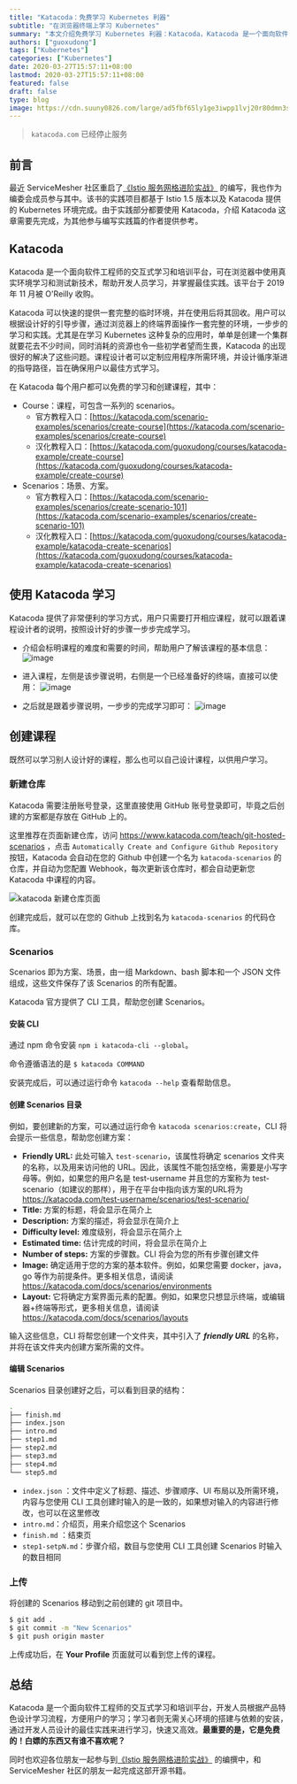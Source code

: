 ```yaml
---
title: "Katacoda：免费学习 Kubernetes 利器"
subtitle: "在浏览器终端上学习 Kubernetes"
summary: "本文介绍免费学习 Kubernetes 利器：Katacoda，Katacoda 是一个面向软件工程师的交互式学习和培训平台，可在浏览器中使用真实环境学习和测试新技术，帮助开发人员学习，并掌握最佳实践。"
authors: ["guoxudong"]
tags: ["Kubernetes"]
categories: ["Kubernetes"]
date: 2020-03-27T15:57:11+08:00
lastmod: 2020-03-27T15:57:11+08:00
featured: false
draft: false
type: blog
image: https://cdn.suuny0826.com/large/ad5fbf65ly1ge3iwpp1lvj20r80dmn3s.jpg
---
```


> `katacoda.com` 已经停止服务

## 前言

最近 ServiceMesher 社区重启了[《Istio 服务网格进阶实战》](https://github.com/servicemesher/istio-handbook) 的编写，我也作为编委会成员参与其中。该书的实践项目都基于 Istio 1.5 版本以及 Katacoda 提供的 Kubernetes 环境完成。由于实践部分都要使用 Katacoda，介绍 Katacoda 这章需要先完成，为其他参与编写实践篇的作者提供参考。

## Katacoda

Katacoda 是一个面向软件工程师的交互式学习和培训平台，可在浏览器中使用真实环境学习和测试新技术，帮助开发人员学习，并掌握最佳实践。该平台于 2019 年 11 月被 O'Reilly 收购。

Katacoda 可以快速的提供一套完整的临时环境，并在使用后将其回收。用户可以根据设计好的引导步骤，通过浏览器上的终端界面操作一套完整的环境，一步步的学习和实践。尤其是在学习 Kubernetes 这种复杂的应用时，单单是创建一个集群就要花去不少时间，同时消耗的资源也令一些初学者望而生畏，Katacoda 的出现很好的解决了这些问题。课程设计者可以定制应用程序所需环境，并设计循序渐进的指导路径，旨在确保用户以最佳方式学习。

在 Katacoda 每个用户都可以免费的学习和创建课程，其中：

- Course：课程，可包含一系列的 scenarios。
    - 官方教程入口：[https://katacoda.com/scenario-examples/scenarios/create-course](https://katacoda.com/scenario-examples/scenarios/create-course)
    - 汉化教程入口：[https://katacoda.com/guoxudong/courses/katacoda-example/create-course](https://katacoda.com/guoxudong/courses/katacoda-example/create-course)
- Scenarios：场景、方案。
    - 官方教程入口：[https://katacoda.com/scenario-examples/scenarios/create-scenario-101](https://katacoda.com/scenario-examples/scenarios/create-scenario-101)
    - 汉化教程入口：[https://katacoda.com/guoxudong/courses/katacoda-example/katacoda-create-scenarios](https://katacoda.com/guoxudong/courses/katacoda-example/katacoda-create-scenarios)

## 使用 Katacoda 学习

Katacoda 提供了非常便利的学习方式，用户只需要打开相应课程，就可以跟着课程设计者的说明，按照设计好的步骤一步步完成学习。

- 介绍会标明课程的难度和需要的时间，帮助用户了解该课程的基本信息：
![image](https://cdn.suuny0826.com/large/ad5fbf65gy1gd8k9b4jwoj21ha0q7wha.jpg)

- 进入课程，左侧是该步骤说明，右侧是一个已经准备好的终端，直接可以使用：
![image](https://cdn.suuny0826.com/large/ad5fbf65gy1gd8kdmfr3ej21h90qeq8s.jpg)

- 之后就是跟着步骤说明，一步步的完成学习即可：
![image](https://cdn.suuny0826.com/large/ad5fbf65gy1gd8kh1jcs1j21hb0q5do7.jpg)

## 创建课程

既然可以学习别人设计好的课程，那么也可以自己设计课程，以供用户学习。

### 新建仓库

Katacoda 需要注册账号登录，这里直接使用 GitHub 账号登录即可，毕竟之后创建的方案都是存放在 GitHub 上的。

这里推荐在页面新建仓库，访问 https://www.katacoda.com/teach/git-hosted-scenarios ，点击 `Automatically Create and Configure Github Repository` 按钮，Katacoda 会自动在您的 Github 中创建一个名为 `katacoda-scenarios` 的仓库，并自动为您配置 Webhook，每次更新该仓库时，都会自动更新您 Katacoda 中课程的内容。

![katacoda 新建仓库页面](https://cdn.suuny0826.com/large/ad5fbf65gy1gd73rov21ij219q0pl42u.jpg)

创建完成后，就可以在您的 Github 上找到名为 `katacoda-scenarios` 的代码仓库。

### Scenarios

Scenarios 即为方案、场景，由一组 Markdown、bash 脚本和一个 JSON 文件组成，这些文件保存了该 Scenarios 的所有配置。

Katacoda 官方提供了 CLI 工具，帮助您创建 Scenarios。

#### 安装 CLI

通过 npm 命令安装 `npm i katacoda-cli --global`。

命令遵循语法的是 `$ katacoda COMMAND`

安装完成后，可以通过运行命令 `katacoda --help` 查看帮助信息。

#### 创建 Scenarios 目录

例如，要创建新的方案，可以通过运行命令 `katacoda scenarios:create`，CLI 将会提示一些信息，帮助您创建方案：

- **Friendly URL:** 此处可输入 `test-scenario`，该属性将确定 scenarios 文件夹的名称，以及用来访问他的 URL。因此，该属性不能包括空格，需要是小写字母等。例如，如果您的用户名是 test-username 并且您的方案称为 test-scenario（如建议的那样），用于在平台中指向该方案的URL将为 https://katacoda.com/test-username/scenarios/test-scenario/
- **Title:** 方案的标题，将会显示在简介上
- **Description:** 方案的描述，将会显示在简介上
- **Difficulty level:** 难度级别，将会显示在简介上
- **Estimated time:** 估计完成的时间，将会显示在简介上
- **Number of steps:** 方案的步骤数。CLI 将会为您的所有步骤创建文件
- **Image:** 确定适用于您的方案的基本软件。例如，如果您需要 docker，java，go 等作为前提条件。更多相关信息，请阅读 https://katacoda.com/docs/scenarios/environments
- **Layout:** 它将确定方案界面元素的配置。例如，如果您只想显示终端，或编辑器+终端等形式，更多相关信息，请阅读 https://katacoda.com/docs/scenarios/layouts

输入这些信息，CLI 将帮您创建一个文件夹，其中引入了 ***friendly URL*** 的名称，并将在该文件夹内创建方案所需的文件。

#### 编辑 Scenarios

Scenarios 目录创建好之后，可以看到目录的结构：
```bash
.
├── finish.md
├── index.json
├── intro.md
├── step1.md
├── step2.md
├── step3.md
├── step4.md
└── step5.md
```

- `index.json` ：文件中定义了标题、描述、步骤顺序、UI 布局以及所需环境，内容与您使用 CLI 工具创建时输入的是一致的，如果想对输入的内容进行修改，也可以在这里修改
- `intro.md`：介绍页，用来介绍您这个 Scenarios
- `finish.md` ：结束页
- `step1-setpN.md`：步骤介绍，数目与您使用 CLI 工具创建 Scenarios 时输入的数目相同

### 上传

将创建的 Scenarios 移动到之前创建的 git 项目中。

```bash
$ git add .
$ git commit -m "New Scenarios"
$ git push origin master
```
上传成功后，在 **Your Profile** 页面就可以看到您上传的课程。

## 总结

Katacoda 是一个面向软件工程师的交互式学习和培训平台，开发人员根据产品特色设计学习流程，方便用户的学习；学习者则无需关心环境的搭建与依赖的安装，通过开发人员设计的最佳实践来进行学习，快速又高效。**最重要的是，它是免费的！白嫖的东西又有谁不喜欢呢？**

同时也欢迎各位朋友一起参与到[《Istio 服务网格进阶实战》](https://github.com/servicemesher/istio-handbook) 的编撰中，和 ServiceMesher 社区的朋友一起完成这部开源书籍。
